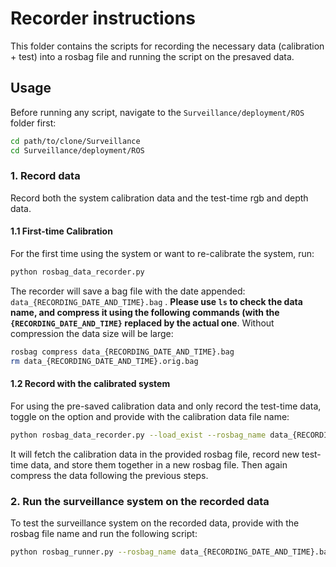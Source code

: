 # Recorder instructions

This folder contains the scripts for recording the necessary data (calibration + test) into a rosbag file and running the script on the presaved data.



## Usage

Before running any script, navigate to the ```Surveillance/deployment/ROS``` folder first:

```bash
cd path/to/clone/Surveillance
cd Surveillance/deployment/ROS
```



###  1. Record data

Record both the system calibration data and the test-time rgb and depth data.

#### 1.1 First-time Calibration

For the first time using the system or want to re-calibrate the system, run:

```bash
python rosbag_data_recorder.py
```

The recorder will save a bag file with the date appended: ```data_{RECORDING_DATE_AND_TIME}.bag``` . **Please use ```ls``` to check the data name, and compress it using the following commands (with the ```{RECORDING_DATE_AND_TIME}``` replaced by the actual one**. Without compression the data size will be large:

```bash
rosbag compress data_{RECORDING_DATE_AND_TIME}.bag
rm data_{RECORDING_DATE_AND_TIME}.orig.bag
```



#### 1.2 Record with the calibrated system

For using the pre-saved calibration data and only record the test-time data, toggle on the option and provide with the calibration data file name:

```bash
python rosbag_data_recorder.py --load_exist --rosbag_name data_{RECORDING_DATE_AND_TIME}.bag
```

It will fetch the calibration data in the provided rosbag file, record new test-time data, and store them together in a new rosbag file. Then again compress the data following the previous steps.



### 2. Run the surveillance system on the recorded data

To test the surveillance system on the recorded data, provide with the rosbag file name and run the following script:

```bash
python rosbag_runner.py --rosbag_name data_{RECORDING_DATE_AND_TIME}.bag
```